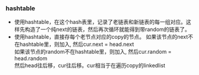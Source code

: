 ### hashtable
- 使用hashtable，在这个hash表里，记录了老链表和新链表的每一组对应。这样先构造了一个纯next的链表，然后再次循环就能得到带random的链表了。  
- 使用hashtable，直接存每个老节点对应的copy的节点。  如果该节点的next不在hashtable里，则加入, 然后cur.next = head.next  
如果该节点的random不在hashtable里，则加入, 然后cur.random = head.random  
然后head往后移，cur往后移。cur相当于在遍历copy的linkedlist